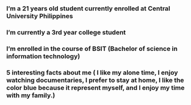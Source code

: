 ### I’m a 21 years old student currently enrolled at Central University Philippines
###  I’m currently a 3rd year college student 
###  I’m enrolled in the course of BSIT (Bachelor of science in information technology)
###  5 interesting facts about me ( I like my alone time, I enjoy watching documentaries, I prefer to stay at home, I like the color blue because it represent myself, and I enjoy my time with my family.)
